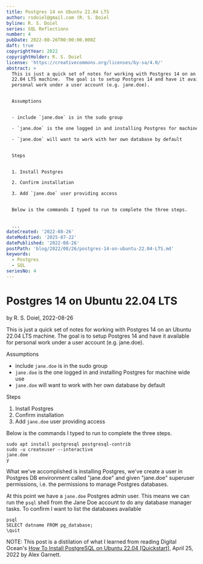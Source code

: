 ```yaml
---
title: Postgres 14 on Ubuntu 22.04 LTS
author: rsdoiel@gmail.com (R. S. Doiel
byline: R. S. Doiel
series: SQL Reflections
number: 4
pubDate: 2022-08-26T00:00:00.000Z
daft: true
copyrightYear: 2022
copyrightHolder: R. S. Doiel
license: 'https://creativecommons.org/licenses/by-sa/4.0/'
abstract: >
  This is just a quick set of notes for working with Postgres 14 on an Ubuntu
  22.04 LTS machine.  The goal is to setup Postgres 14 and have it available for
  personal work under a user account (e.g. jane.doe). 


  Assumptions


  - include `jane.doe` is in the sudo group

  - `jane.doe` is the one logged in and installing Postgres for machine wide use

  - `jane.doe` will want to work with her own database by default


  Steps


  1. Install Postgres

  2. Confirm installation

  3. Add `jane.doe` user providing access


  Below is the commands I typed to run to complete the three steps.


  ...
dateCreated: '2022-08-26'
dateModified: '2025-07-22'
datePublished: '2022-08-26'
postPath: 'blog/2022/08/26/postgres-14-on-ubuntu-22.04-LTS.md'
keywords:
  - Postgres
  - SQL
seriesNo: 4
---
```


Postgres 14 on Ubuntu 22.04 LTS
===============================

by R. S. Doiel, 2022-08-26

This is just a quick set of notes for working with Postgres 14 on an Ubuntu 22.04 LTS machine.  The goal is to setup Postgres 14 and have it available for personal work under a user account (e.g. jane.doe). 

Assumptions

- include `jane.doe` is in the sudo group
- `jane.doe` is the one logged in and installing Postgres for machine wide use
- `jane.doe` will want to work with her own database by default

Steps

1. Install Postgres
2. Confirm installation
3. Add `jane.doe` user providing access

Below is the commands I typed to run to complete the three steps.

~~~shell
sudo apt install postgresql postgresql-contrib
sudo -u createuser --interactive
jane.doe
y
~~~

What we've accomplished is installing Postgres, we've create a user in Postgres DB environment called "jane.doe" and given "jane.doe" superuser permissions, i.e. the permissions to manage Postgres databases.

At this point we have a `jane.doe` Postgres admin user. This means we can run the `psql` shell from the Jane Doe account to do any database manager tasks. To confirm I want to list the databases available

~~~shell
psql 
SELECT datname FROM pg_database;
\quit
~~~

NOTE: This post is a distilation of what I learned from reading Digital Ocean's [How To Install PostgreSQL on Ubuntu 22.04 \[Quickstart\]](https://www.digitalocean.com/community/tutorials/how-to-install-postgresql-on-ubuntu-22-04-quickstart), April 25, 2022 by Alex Garnett.
